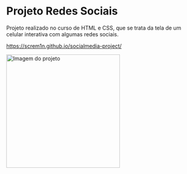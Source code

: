 # Projeto Redes Sociais
Projeto realizado no curso de HTML e CSS, que se trata da tela de um celular interativa com algumas redes sociais.

https://screm1n.github.io/socialmedia-project/

<img src="https://i.imgur.com/n7WIwvT.png" alt="Imagem do projeto" height="300px">
